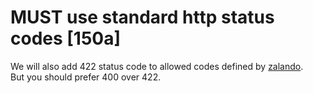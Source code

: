 # MUST use standard http status codes [150a]

We will also add 422 status code to allowed codes defined by [zalando](https://opensource.zalando.com/restful-api-guidelines/#150).  
But you should prefer 400 over 422.
